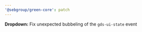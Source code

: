 ```yaml
---
'@sebgroup/green-core': patch
---
```


**Dropdown:** Fix unexpected bubbeling of the `gds-ui-state` event
